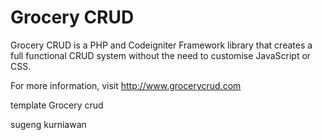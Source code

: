 Grocery CRUD
=============
Grocery CRUD is a PHP and Codeigniter Framework library that creates a full functional CRUD system without the need to customise JavaScript or CSS.

For more information, visit http://www.grocerycrud.com

template Grocery crud

sugeng kurniawan